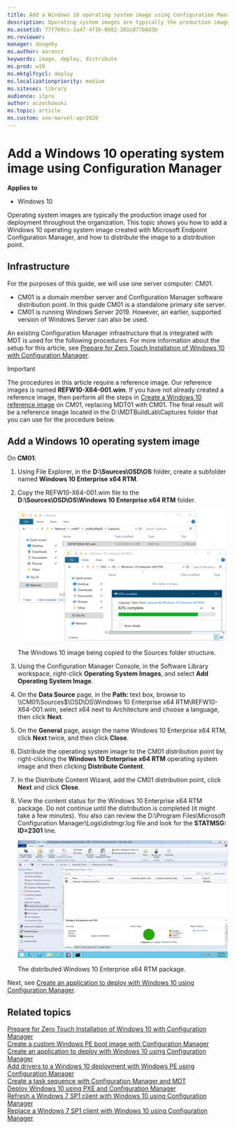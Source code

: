 ```yaml
---
title: Add a Windows 10 operating system image using Configuration Manager
description: Operating system images are typically the production image used for deployment throughout the organization.
ms.assetid: 77f769cc-1a47-4f36-8082-201cd77b8d3b
ms.reviewer: 
manager: dougeby
ms.author: aaroncz
keywords: image, deploy, distribute
ms.prod: w10
ms.mktglfcycl: deploy
ms.localizationpriority: medium
ms.sitesec: library
audience: itpro
author: aczechowski
ms.topic: article
ms.custom: seo-marvel-apr2020
---
```


# Add a Windows 10 operating system image using Configuration Manager

**Applies to**

-   Windows 10

Operating system images are typically the production image used for deployment throughout the organization. This topic shows you how to add a Windows 10 operating system image created with Microsoft Endpoint Configuration Manager, and how to distribute the image to a distribution point.

## Infrastructure

For the purposes of this guide, we will use one server computer: CM01.
- CM01 is a domain member server and Configuration Manager software distribution point. In this guide CM01 is a standalone primary site server.
- CM01 is running Windows Server 2019. However, an earlier, supported version of Windows Server can also be used.  

An existing Configuration Manager infrastructure that is integrated with MDT is used for the following procedures. For more information about the setup for this article, see [Prepare for Zero Touch Installation of Windows 10 with Configuration Manager](prepare-for-zero-touch-installation-of-windows-10-with-configuration-manager.md).

>[!IMPORTANT]
>The procedures in this article require a reference image. Our reference images is named **REFW10-X64-001.wim**. If you have not already created a reference image, then perform all the steps in [Create a Windows 10 reference image](../deploy-windows-mdt/create-a-windows-10-reference-image.md) on CM01, replacing MDT01 with CM01. The final result will be a reference image located in the D:\MDTBuildLab\Captures folder that you can use for the procedure below.

 ## Add a Windows 10 operating system image

 On **CM01**:

1.  Using File Explorer, in the **D:\\Sources\\OSD\\OS** folder, create a subfolder named **Windows 10 Enterprise x64 RTM**.
2.  Copy the REFW10-X64-001.wim file to the **D:\\Sources\\OSD\\OS\\Windows 10 Enterprise x64 RTM** folder.

    ![figure 17.](../images/ref-image.png)

    The Windows 10 image being copied to the Sources folder structure.

3.  Using the Configuration Manager Console, in the Software Library workspace, right-click **Operating System Images**, and select **Add Operating System Image**.
4.  On the **Data Source** page, in the **Path:** text box, browse to \\\\CM01\\Sources$\\OSD\\OS\\Windows 10 Enterprise x64 RTM\\REFW10-X64-001.wim, select x64 next to Architecture and choose a language, then click **Next**.
5.  On the **General** page, assign the name Windows 10 Enterprise x64 RTM, click **Next** twice, and then click **Close**.
6.  Distribute the operating system image to the CM01 distribution point by right-clicking the **Windows 10 Enterprise x64 RTM** operating system image and then clicking **Distribute Content**.
7.  In the Distribute Content Wizard, add the CM01 distribution point, click **Next** and click **Close**.
8.  View the content status for the Windows 10 Enterprise x64 RTM package. Do not continue until the distribution is completed (it might take a few minutes). You also can review the D:\\Program Files\\Microsoft Configuration Manager\\Logs\\distmgr.log file and look for the **STATMSG: ID=2301** line.

    ![figure 18.](../images/fig18-distwindows.png)

    The distributed Windows 10 Enterprise x64 RTM package.

Next, see [Create an application to deploy with Windows 10 using Configuration Manager](create-an-application-to-deploy-with-windows-10-using-configuration-manager.md). 

## Related topics

[Prepare for Zero Touch Installation of Windows 10 with Configuration Manager](prepare-for-zero-touch-installation-of-windows-10-with-configuration-manager.md)<br>
[Create a custom Windows PE boot image with Configuration Manager](create-a-custom-windows-pe-boot-image-with-configuration-manager.md)<br>
[Create an application to deploy with Windows 10 using Configuration Manager](create-an-application-to-deploy-with-windows-10-using-configuration-manager.md)<br>
[Add drivers to a Windows 10 deployment with Windows PE using Configuration Manager](add-drivers-to-a-windows-10-deployment-with-windows-pe-using-configuration-manager.md)<br>
[Create a task sequence with Configuration Manager and MDT](./create-a-task-sequence-with-configuration-manager-and-mdt.md)<br>
[Deploy Windows 10 using PXE and Configuration Manager](deploy-windows-10-using-pxe-and-configuration-manager.md)<br>
[Refresh a Windows 7 SP1 client with Windows 10 using Configuration Manager](refresh-a-windows-7-client-with-windows-10-using-configuration-manager.md)<br>
[Replace a Windows 7 SP1 client with Windows 10 using Configuration Manager](replace-a-windows-7-client-with-windows-10-using-configuration-manager.md)<br>

